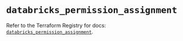 # `databricks_permission_assignment`

Refer to the Terraform Registry for docs: [`databricks_permission_assignment`](https://registry.terraform.io/providers/databricks/databricks/1.65.0/docs/resources/permission_assignment).
